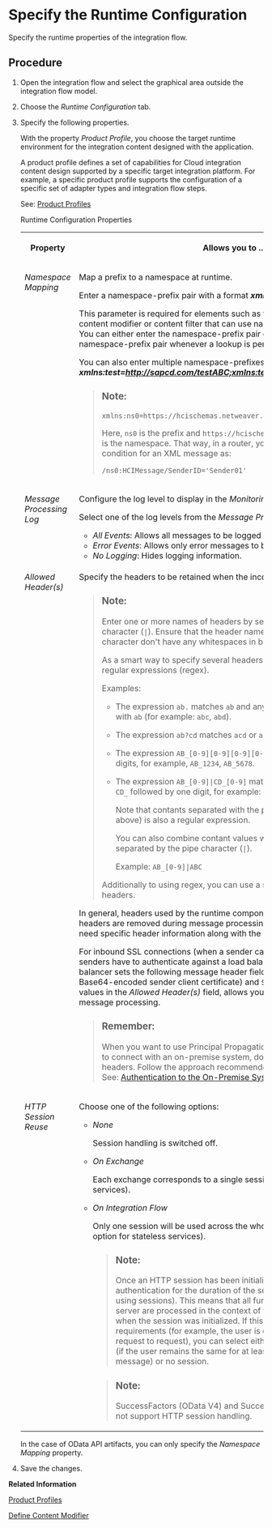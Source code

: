 <!-- loio0c1c96e50ff340869090469d260976f3 -->

# Specify the Runtime Configuration

Specify the runtime properties of the integration flow.



## Procedure

1.  Open the integration flow and select the graphical area outside the integration flow model.

2.  Choose the *Runtime Configuration* tab.

3.  Specify the following properties.

    With the property *Product Profile*, you choose the target runtime environment for the integration content designed with the application.

    A product profile defines a set of capabilities for Cloud integration content design supported by a specific target integration platform. For example, a specific product profile supports the configuration of a specific set of adapter types and integration flow steps.

    See: [Product Profiles](product-profiles-8007daa.md)

    <a name="loio0c1c96e50ff340869090469d260976f3__table_ttp_45w_k5"/>Runtime Configuration Properties


    <table>
    <tr>
    <th valign="top">

    Property


    
    </th>
    <th valign="top">

    Allows you to ...


    
    </th>
    </tr>
    <tr>
    <td valign="top">

     *Namespace Mapping* 


    
    </td>
    <td valign="top">

    Map a prefix to a namespace at runtime.

    Enter a namespace-prefix pair with a format ***xmlns:<prefix\>=<namespace\>***.

    This parameter is required for elements such as the content-based router, content modifier or content filter that can use namespaces in their configuration. You can either enter the namespace-prefix pair or the tool automatically fills the namespace-prefix pair whenever a lookup is performed for the assigned WSDL.

    You can also enter multiple namespace-prefixes as shown in the example: ***xmlns:test=http://sapcd.com/testABC;xmlns:test2=http://sapcd.com/testPQR***.

    > ### Note:  
    > `xmlns:ns0=https://hcischemas.netweaver.neo.com/hciflow`
    > 
    > Here, `ns0` is the prefix and `https://hcischemas.netweaver.neo.com/hciflow` is the namespace. That way, in a router, you can specify the routing condition for an XML message as:
    > 
    > ```
    > /ns0:HCIMessage/SenderID='Sender01'
    > ```


    
    </td>
    </tr>
    <tr>
    <td valign="top">

     *Message Processing Log* 


    
    </td>
    <td valign="top">

    Configure the log level to display in the *Monitoring* editor.

    Select one of the log levels from the *Message Processing Log* dropdown.

    -   *All Events*: Allows all messages to be logged and displayed.
    -   *Error Events*: Allows only error messages to be logged and displayed.
    -   *No Logging*: Hides logging information.


    
    </td>
    </tr>
    <tr>
    <td valign="top">

     *Allowed Header\(s\)* 


    
    </td>
    <td valign="top">

    Specify the headers to be retained when the incoming message is processed.

    > ### Note:  
    > Enter one or more names of headers by separating them with the pipe character \(`|`\). Ensure that the header names separated with the pipe character don't have any whitespaces in between.
    > 
    > As a smart way to specify several headers with similar names, you can use regular expressions \(regex\).
    > 
    > Examples:
    > 
    > -   The expression `ab.` matches `ab` and any three-character string starting with `ab` \(for example: `abc`, `abd`\).
    > 
    > -   The expression `ab?cd` matches `acd` or `abcd`.
    > 
    > -   The expression `AB_[0-9][0-9][0-9][0-9]` matches `AB_` followed by 4 digits, for example, `AB_1234`, `AB_5678`.
    > 
    > -   The expression `AB_[0-9]|CD_[0-9]` matches `AB_` followed by one digit or `CD_` followed by one digit, for example: `AB_1`, `AB_2`, `CD_9`.
    > 
    >     Note that contants separated with the pipe character \(`|`\) \(as mentioned above\) is also a regular expression.
    > 
    >     You can also combine contant values with regular expressions, separated by the pipe character \(`|`\).
    > 
    >     Example: `AB_[0-9]|ABC`
    > 
    > 
    > Additionally to using regex, you can use a single wildcard \(`*`\) to allow all headers.

    In general, headers used by the runtime components are retained and other headers are removed during message processing. This field is useful when you need specific header information along with the message body.

    For inbound SSL connections \(when a sender calls SAP Cloud Integration\), senders have to authenticate against a load balancer component. The load balancer sets the following message header fields: `SSL_CLIENT_CERT` \(contains the Base64-encoded sender client certificate\) and `SSL_CLIENT_USER`. Entering these values in the *Allowed Header\(s\)* field, allows you to forward these headers during message processing.

    > ### Remember:  
    > When you want to use Principal Propagation as the authentication method to connect with an on-premise system, don't pass any authorization headers. Follow the approach recommended by SAP BTP Connectivity. See: [Authentication to the On-Premise System](https://help.sap.com/docs/CP_CONNECTIVITY/cca91383641e40ffbe03bdc78f00f681/67b0b94f09f2446598787eea0855e56b.html).


    
    </td>
    </tr>
    <tr>
    <td valign="top">

     *HTTP Session Reuse* 


    
    </td>
    <td valign="top">

    Choose one of the following options:

    -   *None*

        Session handling is switched off.

    -   *On Exchange*

        Each exchange corresponds to a single session \(use this option for stateful services\).

    -   *On Integration Flow*

        Only one session will be used across the whole integration flow \(only use this option for stateless services\).

        > ### Note:  
        > Once an HTTP session has been initialized, there is usually no further authentication for the duration of the session \(one of the advantages of using sessions\). This means that all further HTTP requests on that server are processed in the context of the user that was logged on when the session was initialized. If this behavior doesn't meet your requirements \(for example, the user is dynamic and can change from request to request\), you can select either an exchange session scope \(if the user remains the same for at least the processing of a single message\) or no session.

        > ### Note:  
        > SuccessFactors \(OData V4\) and SuccessFactors \(REST\) adapters do not support HTTP session handling.



    
    </td>
    </tr>
    </table>
    
    In the case of OData API artifacts, you can only specify the *Namespace Mapping* property.

4.  Save the changes.


**Related Information**  


[Product Profiles](product-profiles-8007daa.md "Cloud Integration allows you to use integration content for different target integration platforms. Accordingly, different product profiles are available to adapt the user interface of the integration content designer to the specifications and capabilities of the target integration platform.")

[Define Content Modifier](define-content-modifier-8f04a70.md "")

